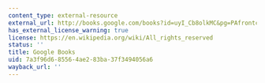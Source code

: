 ```yaml
---
content_type: external-resource
external_url: http://books.google.com/books?id=uyI_Cb8olkMC&pg=PAfrontcover#v=onepage
has_external_license_warning: true
license: https://en.wikipedia.org/wiki/All_rights_reserved
status: ''
title: Google Books
uid: 7a3f96d6-8556-4ae2-83ba-37f3494056a6
wayback_url: ''
---
```

